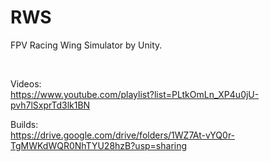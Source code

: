 # RWS
FPV Racing Wing Simulator by Unity.

<br/>

Videos:<br/>
https://www.youtube.com/playlist?list=PLtkOmLn_XP4u0jU-pvh7lSxprTd3lk1BN

Builds:<br/>
https://drive.google.com/drive/folders/1WZ7At-vYQ0r-TgMWKdWQR0NhTYU28hzB?usp=sharing
